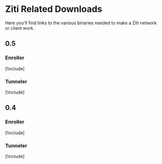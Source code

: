 # Ziti Related Downloads

Here you'll find links to the various binaries needed to make a Ziti network or client work. 

## 0.5

### Enroller

[!include[](./enroller.md)]

### Tunneler

[!include[](./tunneler.md)]

## 0.4

### Enroller

[!include[](./enroller-lts.md)]

### Tunneler

[!include[](./tunneler-lts.md)]